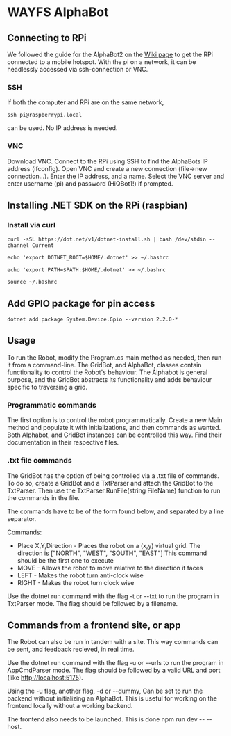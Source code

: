 # WAYFS AlphaBot

## Connecting to RPi
We followed the guide for the AlphaBot2 on the [Wiki page](https://hiq365.atlassian.net/wiki/spaces/Labbet/pages/18055489/Robot) to get the RPi connected to a mobile hotspot. With the pi on a network, it can be headlessly accessed via ssh-connection or VNC.

### SSH
If both the computer and RPi are on the same network,
```console
ssh pi@raspberrypi.local
```
can be used. No IP address is needed.

### VNC
Download VNC. Connect to the RPi using SSH to find the AlphaBots IP address (ifconfig). Open VNC and create a new connection (file->new connection...). Enter the IP address, and a name. Select the VNC server and enter username (pi) and password (HiQBot1!) if prompted.

## Installing .NET SDK on the RPi (raspbian)

### Install via curl
```console
curl -sSL https://dot.net/v1/dotnet-install.sh | bash /dev/stdin --channel Current
```

```console
echo 'export DOTNET_ROOT=$HOME/.dotnet' >> ~/.bashrc
```

```console
echo 'export PATH=$PATH:$HOME/.dotnet' >> ~/.bashrc
```

```console
source ~/.bashrc
```

## Add GPIO package for pin access

```console
dotnet add package System.Device.Gpio --version 2.2.0-*
```

## Usage

To run the Robot, modify the Program.cs main method as needed, then run it from a command-line.
The GridBot, and AlphaBot, classes contain functionality to control the Robot's behaviour.
The Alphabot is general purpose, and the GridBot abstracts its functionality and adds behaviour specific to traversing a grid.

### Programmatic commands
The first option is to control the robot programmatically. Create a new Main method and populate it with initializations, and then commands as wanted. Both Alphabot, and GridBot instances can be controlled this way.
Find their documentation in their respective files.

### .txt file commands
The GridBot has the option of being controlled via a .txt file of commands.
To do so, create a GridBot and a TxtParser and attach the GridBot to the TxtParser.
Then use the TxtParser.RunFile(string FileName) function to run the commands in the file.

The commands have to be of the form found below, and separated by a line separator.

Commands:
* Place X,Y,Direction - Places the robot on a (x,y) virtual grid. The direction is ["NORTH", "WEST", "SOUTH", "EAST"] This command should be the first one to execute
* MOVE - Allows the robot to move relative to the direction it faces
* LEFT - Makes the robot turn anti-clock wise
* RIGHT - Makes the robot turn clock wise

Use the dotnet run command with the flag -t or --txt to run the program in TxtParser mode. The flag should be followed by a filename.

## Commands from a frontend site, or app
The Robot can also be run in tandem with a site. This way commands can be sent, and feedback recieved, in real time.

Use the dotnet run command with the flag -u or --urls to run the program in AppCmdParser mode. The flag should be followed by a valid URL and port (like <http://localhost:5175>).

Using the -u flag, another flag, -d or --dummy, Can be set to run the backend without initializing an AlphaBot. This is useful for working on the frontend locally without a working backend.

The frontend also needs to be launched. This is done npm run dev -- --host.